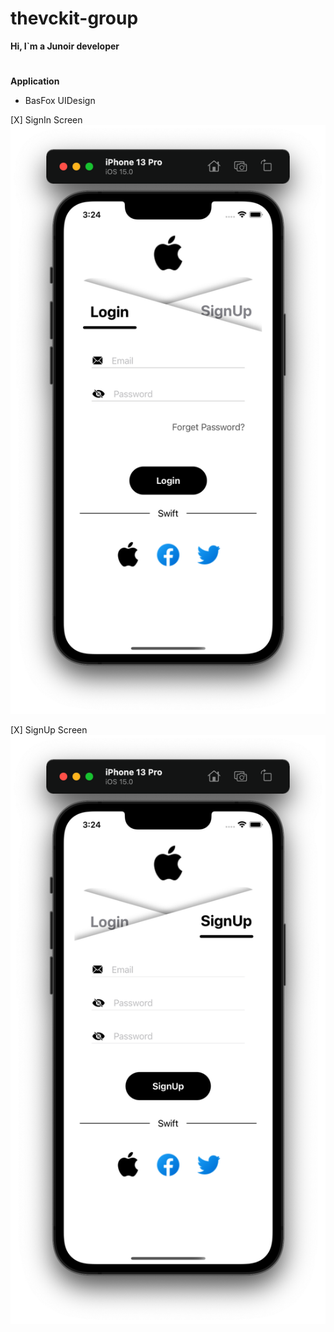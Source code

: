 # thevckit-group
**Hi, I`m a Junoir developer**
#

**Application**
+ BasFox
UIDesign

[X] SignIn Screen
![SignIn View](https://github.com/vckit/thevckit-group/blob/master/BasFox/screens/sigin.png)

[X] SignUp Screen
![SignUp View](https://github.com/vckit/thevckit-group/blob/master/BasFox/screens/signup.png)
